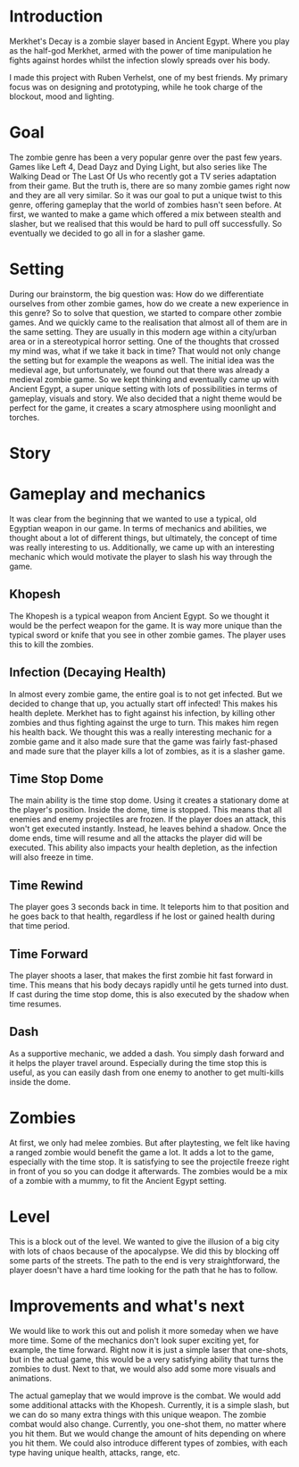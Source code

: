 # Introduction
Merkhet's Decay is a zombie slayer based in Ancient Egypt. Where you play as the half-god Merkhet, armed with the power of time manipulation he fights against hordes whilst the infection slowly spreads over his body.

I made this project with Ruben Verhelst, one of my best friends. My primary focus was on designing and prototyping, while he took charge of the blockout, mood and lighting.

# Goal
The zombie genre has been a very popular genre over the past few years. Games like Left 4, Dead Dayz and Dying Light, but also series like The Walking Dead or The Last Of Us who recently got a TV series adaptation from their game. But the truth is, there are so many zombie games right now and they are all very similar. So it was our goal to put a unique twist to this genre, offering gameplay that the world of zombies hasn't seen before. At first, we wanted to make a game which offered a mix between stealth and slasher, but we realised that this would be hard to pull off successfully. So eventually we decided to go all in for a slasher game.

# Setting
During our brainstorm, the big question was: How do we differentiate ourselves from other zombie games, how do we create a new experience in this genre? So to solve that question, we started to compare other zombie games. And we quickly came to the realisation that almost all of them are in the same setting. They are usually in this modern age within a city/urban area or in a stereotypical horror setting. One of the thoughts that crossed my mind was, what if we take it back in time? That would not only change the setting but for example the weapons as well. The initial idea was the medieval age, but unfortunately, we found out that there was already a medieval zombie game. So we kept thinking and eventually came up with Ancient Egypt, a super unique setting with lots of possibilities in terms of gameplay, visuals and story. We also decided that a night theme would be perfect for the game, it creates a scary atmosphere using moonlight and torches.

# Story



# Gameplay and mechanics
It was clear from the beginning that we wanted to use a typical, old Egyptian weapon in our game. In terms of mechanics and abilities, we thought about a lot of different things, but ultimately, the concept of time was really interesting to us. Additionally, we came up with an interesting mechanic which would motivate the player to slash his way through the game.

## Khopesh
The Khopesh is a typical weapon from Ancient Egypt. So we thought it would be the perfect weapon for the game. It is way more unique than the typical sword or knife that you see in other zombie games. The player uses this to kill the zombies.
## Infection (Decaying Health)
In almost every zombie game, the entire goal is to not get infected. But we decided to change that up, you actually start off infected! This makes his health deplete. Merkhet has to fight against his infection, by killing other zombies and thus fighting against the urge to turn. This makes him regen his health back. We thought this was a really interesting mechanic for a zombie game and it also made sure that the game was fairly fast-phased and made sure that the player kills a lot of zombies, as it is a slasher game.
## Time Stop Dome
The main ability is the time stop dome. Using it creates a stationary dome at the player's position. Inside the dome, time is stopped. This means that all enemies and enemy projectiles are frozen. If the player does an attack, this won't get executed instantly. Instead, he leaves behind a shadow. Once the dome ends, time will resume and all the attacks the player did will be executed. This ability also impacts your health depletion, as the infection will also freeze in time. 
## Time Rewind
The player goes 3 seconds back in time. It teleports him to that position and he goes back to that health, regardless if he lost or gained health during that time period.

## Time Forward
The player shoots a laser, that makes the first zombie hit fast forward in time. This means that his body decays rapidly until he gets turned into dust. If cast during the time stop dome, this is also executed by the shadow when time resumes.
## Dash
As a supportive mechanic, we added a dash. You simply dash forward and it helps the player travel around. Especially during the time stop this is useful, as you can easily dash from one enemy to another to get multi-kills inside the dome. 
# Zombies
At first, we only had melee zombies. But after playtesting, we felt like having a ranged zombie would benefit the game a lot. It adds a lot to the game, especially with the time stop. It is satisfying to see the projectile freeze right in front of you so you can dodge it afterwards. The zombies would be a mix of a zombie with a mummy, to fit the Ancient Egypt setting.
# Level
This is a block out of the level. We wanted to give the illusion of a big city with lots of chaos because of the apocalypse. We did this by blocking off some parts of the streets. The path to the end is very straightforward, the player doesn't have a hard time looking for the path that he has to follow.
# Improvements and what's next
We would like to work this out and polish it more someday when we have more time. Some of the mechanics don't look super exciting yet, for example, the time forward. Right now it is just a simple laser that one-shots, but in the actual game, this would be a very satisfying ability that turns the zombies to dust. Next to that, we would also add some more visuals and animations.

The actual gameplay that we would improve is the combat. We would add some additional attacks with the Khopesh. Currently, it is a simple slash, but we can do so many extra things with this unique weapon. The zombie combat would also change. Currently, you one-shot them, no matter where you hit them. But we would change the amount of hits depending on where you hit them. We could also introduce different types of zombies, with each type having unique health, attacks, range, etc.




